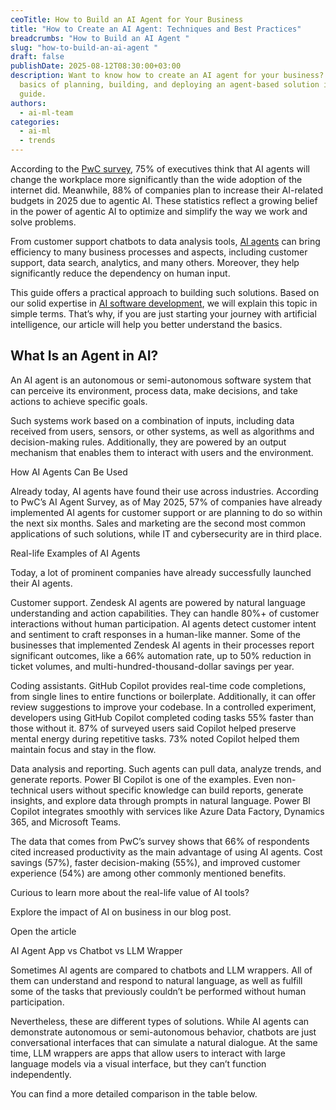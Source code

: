 ```yaml
---
ceoTitle: How to Build an AI Agent for Your Business
title: "How to Create an AI Agent: Techniques and Best Practices"
breadcrumbs: "How to Build an AI Agent "
slug: "how-to-build-an-ai-agent "
draft: false
publishDate: 2025-08-12T08:30:00+03:00
description: Want to know how to create an AI agent for your business? Learn the
  basics of planning, building, and deploying an agent-based solution in our
  guide.
authors:
  - ai-ml-team
categories:
  - ai-ml
  - trends
---
```

According to the [PwC survey](https://www.pwc.com/us/en/tech-effect/ai-analytics/ai-agent-survey.html), 75% of executives think that AI agents will change the workplace more significantly than the wide adoption of the internet did. Meanwhile, 88% of companies plan to increase their AI-related budgets in 2025 due to agentic AI. These statistics reflect a growing belief in the power of agentic AI to optimize and simplify the way we work and solve problems.

From customer support chatbots to data analysis tools, [AI agents](https://anadea.info/services/custom-ai-agent-development) can bring efficiency to many business processes and aspects, including customer support, data search, analytics, and many others. Moreover, they help significantly reduce the dependency on human input.

This guide offers a practical approach to building such solutions. Based on our solid expertise in [AI software development](https://anadea.info/services/ai-software-development), we will explain this topic in simple terms. That’s why, if you are just starting your journey with artificial intelligence, our article will help you better understand the basics.

## What Is an Agent in AI?

An AI agent is an autonomous or semi-autonomous software system that can perceive its environment, process data, make decisions, and take actions to achieve specific goals.

Such systems work based on a combination of inputs, including data received from users, sensors, or other systems, as well as algorithms and decision-making rules. Additionally, they are powered by an output mechanism that enables them to interact with users and the environment.

How AI Agents Can Be Used

Already today, AI agents have found their use across industries. According to PwC’s AI Agent Survey, as of May 2025, 57% of companies have already implemented AI agents for customer support or are planning to do so within the next six months. Sales and marketing are the second most common applications of such solutions, while IT and cybersecurity are in third place.

Real-life Examples of AI Agents

Today, a lot of prominent companies have already successfully launched their AI agents.

Customer support. Zendesk AI agents are powered by natural language understanding and action capabilities. They can handle 80%+ of customer interactions without human participation. AI agents detect customer intent and sentiment to craft responses in a human-like manner. Some of the businesses that implemented Zendesk AI agents in their processes report significant outcomes, like a 66% automation rate, up to 50% reduction in ticket volumes, and multi-hundred-thousand-dollar savings per year.

Coding assistants. GitHub Copilot provides real-time code completions, from single lines to entire functions or boilerplate. Additionally, it can offer review suggestions to improve your codebase. In a controlled experiment, developers using GitHub Copilot completed coding tasks 55% faster than those without it. 87% of surveyed users said Copilot helped preserve mental energy during repetitive tasks. 73% noted Copilot helped them maintain focus and stay in the flow.

Data analysis and reporting. Such agents can pull data, analyze trends, and generate reports. Power BI Copilot is one of the examples. Even non-technical users without specific knowledge can build reports, generate insights, and explore data through prompts in natural language. Power BI Copilot integrates smoothly with services like Azure Data Factory, Dynamics 365, and Microsoft Teams.

The data that comes from PwC’s survey shows that 66% of respondents cited increased productivity as the main advantage of using AI agents. Cost savings (57%), faster decision-making (55%), and improved customer experience (54%) are among other commonly mentioned benefits.

Curious to learn more about the real-life value of AI tools? 

Explore the impact of AI on business in our blog post.

Open the article

AI Agent App vs Chatbot vs LLM Wrapper

Sometimes AI agents are compared to chatbots and LLM wrappers. All of them can understand and respond to natural language, as well as fulfill some of the tasks that previously couldn’t be performed without human participation.

Nevertheless, these are different types of solutions. While AI agents can demonstrate autonomous or semi-autonomous behavior, chatbots are just conversational interfaces that can simulate a natural dialogue. At the same time, LLM wrappers are apps that allow users to interact with large language models via a visual interface, but they can’t function independently.

You can find a more detailed comparison in the table below.
